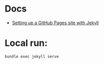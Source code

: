 # Docs
* [Setting up a GitHub Pages site with Jekyll](https://docs.github.com/en/pages/setting-up-a-github-pages-site-with-jekyll)


# Local run: 
```
bundle exec jekyll serve
```
